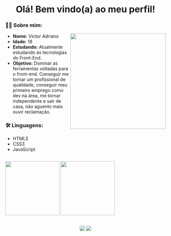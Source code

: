 <h1 align="center">Olá! Bem vindo(a) ao meu perfil!</h1>
<div>
 <h3>🧑🏻 Sobre mim: </h2>
 <ul>
  <img src="https://user-images.githubusercontent.com/67431024/159360246-dc065562-a5c3-4635-9193-494cb31b9f69.svg" height="300px" display="inline-block" align="right"></img>
  <li><strong>Nome:</strong> Victor Adriano
  <li><strong>Idade:</strong> 18
  <li><strong>Estudando:</strong> Atualmente estudando às tecnologias do Front-End.
  <li><strong>Objetivo:</strong> Dominar as ferramentas voltadas para o front-end. Conseguir me tornar um profissional de qualidade, conseguir meu primeiro emprego como dev na área, me tornar independente e sair de casa, não aguento mais ouvir reclamação.
 </ul>
 <h3>🛠️ Linguagens: </h3>
 <ul>
   <li>HTML5
   <li>CSS3
   <li>JavaScript
    
</div>

##

 <div>
  <img height="170em" src="https://github-readme-stats.vercel.app/api?username=Noobz1n&theme=dark&show_icons=true"/>
  <img height="170em" src="https://github-readme-stats.vercel.app/api/top-langs/?username=Noobz1n&theme=dark"/>
</div>

##
<div align="center">
   <a href="https://instagram.com/_v1c.tor/" target="_blank"><img src="https://img.shields.io/badge/Instagram-E4405F?style=for-the-badge&logo=instagram&logoColor=white" target="_blank"></a>
   <a href="https://www.linkedin.com/in/victoradriano/" target="_blank"><img src="https://img.shields.io/badge/LinkedIn-0077B5?style=for-the-badge&logo=linkedin&logoColor=white" target="_blank"></a>
 </div>
